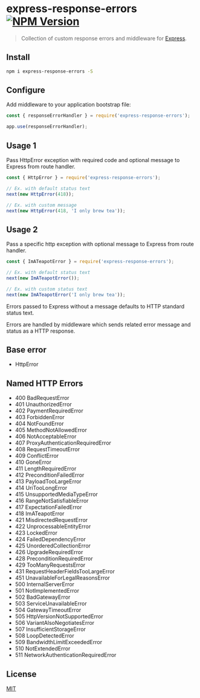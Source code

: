 # express-response-errors [![NPM Version][npm-image]][npm-url]

> Collection of custom response errors and middleware for [Express](https://expressjs.com).

## Install

```bash
npm i express-response-errors -S
````

## Configure

Add middleware to your application bootstrap file:

```js
const { responseErrorHandler } = require('express-response-errors');

app.use(responseErrorHandler);
```

## Usage 1

Pass HttpError exception with required code and optional message to Express from route handler.

```js
const { HttpError } = require('express-response-errors');

// Ex. with default status text
next(new HttpError(418));

// Ex. with custom message
next(new HttpError(418, 'I only brew tea'));

```

## Usage 2

Pass a specific http exception with optional message to Express from route handler.

```js
const { ImATeapotError } = require('express-response-errors');

// Ex. with default status text
next(new ImATeapotError());

// Ex. with custom status text
next(new ImATeapotError('I only brew tea'));
```

Errors passed to Express without a message defaults to HTTP standard status text.

Errors are handled by middleware which sends related error message and status as a HTTP response.

## Base error

- HttpError

## Named HTTP Errors

  - 400 BadRequestError
  - 401 UnauthorizedError
  - 402 PaymentRequiredError
  - 403 ForbiddenError
  - 404 NotFoundError
  - 405 MethodNotAllowedError
  - 406 NotAcceptableError
  - 407 ProxyAuthenticationRequiredError
  - 408 RequestTimeoutError
  - 409 ConflictError
  - 410 GoneError
  - 411 LengthRequiredError
  - 412 PreconditionFailedError
  - 413 PayloadTooLargeError
  - 414 UriTooLongError
  - 415 UnsupportedMediaTypeError
  - 416 RangeNotSatisfiableError
  - 417 ExpectationFailedError
  - 418 ImATeapotError
  - 421 MisdirectedRequestError
  - 422 UnprocessableEntityError
  - 423 LockedError
  - 424 FailedDependencyError
  - 425 UnorderedCollectionError
  - 426 UpgradeRequiredError
  - 428 PreconditionRequiredError
  - 429 TooManyRequestsError
  - 431 RequestHeaderFieldsTooLargeError
  - 451 UnavailableForLegalReasonsError
  - 500 InternalServerError
  - 501 NotImplementedError
  - 502 BadGatewayError
  - 503 ServiceUnavailableError
  - 504 GatewayTimeoutError
  - 505 HttpVersionNotSupportedError
  - 506 VariantAlsoNegotiatesError
  - 507 InsufficientStorageError
  - 508 LoopDetectedError
  - 509 BandwidthLimitExceededError
  - 510 NotExtendedError
  - 511 NetworkAuthenticationRequiredError


## License

[MIT](LICENSE)

[npm-image]: https://img.shields.io/npm/v/express-response-errors.svg
[npm-url]: https://www.npmjs.com/package/express-response-errors
